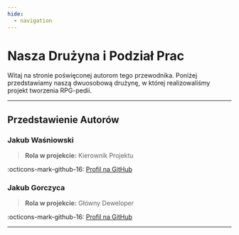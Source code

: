 ```yaml
---
hide:
  - navigation
---
```

# Nasza Drużyna i Podział Prac

Witaj na stronie poświęconej autorom tego przewodnika. Poniżej przedstawiamy naszą dwuosobową drużynę, w której realizowaliśmy projekt tworzenia RPG-pedii.

---

## Przedstawienie Autorów

### Jakub Waśniowski

> **Rola w projekcie:** Kierownik Projektu 

:octicons-mark-github-16: [Profil na GitHub](https://github.com/VsWisniaVs)

### Jakub Gorczyca

> **Rola w projekcie:** Główny Deweloper 

:octicons-mark-github-16: [Profil na GitHub](https://github.com/JKG721)

---
